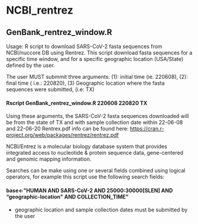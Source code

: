 # NCBI_rentrez


##  GenBank_rentrez_window.R
Usage: R script to download SARS-CoV-2 fasta sequences from NCBI/nuccore DB using Rentrez. 
This script download fasta sequences for a specific time window, and for  a specific geographic location (USA/State) defined by the user. 

The user MUST submmit three arguments: (1): initial time (ie. 220608), (2): final time ( i.e.: 220820), (3) Geographic location where the fasta sequences were submitted, (i.e: TX)


#### Rscript GenBank_rentrez_window.R  220608  220820  TX
Using these arguments, the SARS-CoV-2 fasta sequences downloaded will be from the state of TX and with sample collection date within 22-06-08 and 22-06-20
Rentrex.pdf info can be found here: https://cran.r-project.org/web/packages/rentrez/rentrez.pdf

NCBI/Entrez is a molecular biology database system that provides integrated access to nucleotide & protein sequence data, gene-centered and genomic mapping information.

Searches can be make using one or several fields combined using logical operators, for example this script use the following search fields:
#### base<-"HUMAN AND SARS-CoV-2 AND 25000:30000[SLEN] AND “geographic-location" AND COLLECTION_TIME"
- geographic location and sample collection dates must be submitted by the user



